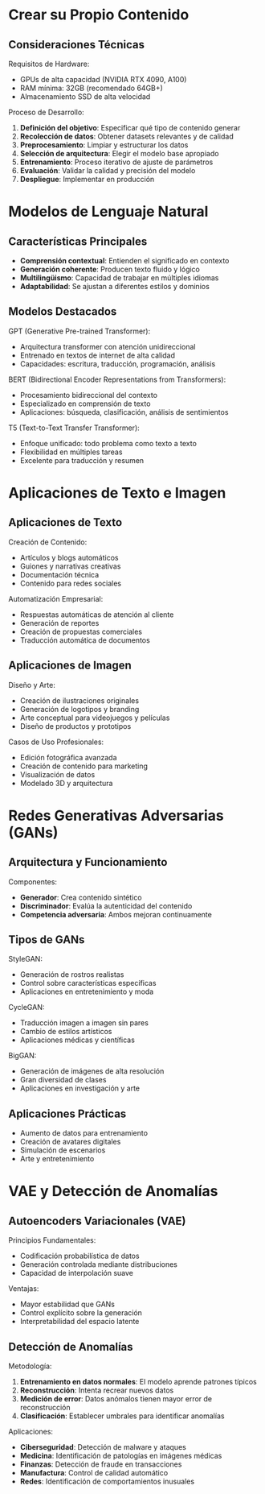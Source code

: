 # Crear su Propio Contenido

## Consideraciones Técnicas

Requisitos de Hardware:

- GPUs de alta capacidad (NVIDIA RTX 4090, A100)
- RAM mínima: 32GB (recomendado 64GB+)
- Almacenamiento SSD de alta velocidad

Proceso de Desarrollo:

1. **Definición del objetivo**: Especificar qué tipo de contenido generar
2. **Recolección de datos**: Obtener datasets relevantes y de calidad
3. **Preprocesamiento**: Limpiar y estructurar los datos
4. **Selección de arquitectura**: Elegir el modelo base apropiado
5. **Entrenamiento**: Proceso iterativo de ajuste de parámetros
6. **Evaluación**: Validar la calidad y precisión del modelo
7. **Despliegue**: Implementar en producción


# Modelos de Lenguaje Natural

## Características Principales

- **Comprensión contextual**: Entienden el significado en contexto
- **Generación coherente**: Producen texto fluido y lógico
- **Multilingüismo**: Capacidad de trabajar en múltiples idiomas
- **Adaptabilidad**: Se ajustan a diferentes estilos y dominios

## Modelos Destacados

GPT (Generative Pre-trained Transformer):

- Arquitectura transformer con atención unidireccional
- Entrenado en textos de internet de alta calidad
- Capacidades: escritura, traducción, programación, análisis

BERT (Bidirectional Encoder Representations from Transformers):

- Procesamiento bidireccional del contexto
- Especializado en comprensión de texto
- Aplicaciones: búsqueda, clasificación, análisis de sentimientos

T5 (Text-to-Text Transfer Transformer):

- Enfoque unificado: todo problema como texto a texto
- Flexibilidad en múltiples tareas
- Excelente para traducción y resumen


# Aplicaciones de Texto e Imagen

## Aplicaciones de Texto

Creación de Contenido:

- Artículos y blogs automáticos
- Guiones y narrativas creativas
- Documentación técnica
- Contenido para redes sociales

Automatización Empresarial:

- Respuestas automáticas de atención al cliente
- Generación de reportes
- Creación de propuestas comerciales
- Traducción automática de documentos

## Aplicaciones de Imagen

Diseño y Arte:

- Creación de ilustraciones originales
- Generación de logotipos y branding
- Arte conceptual para videojuegos y películas
- Diseño de productos y prototipos

Casos de Uso Profesionales:

- Edición fotográfica avanzada
- Creación de contenido para marketing
- Visualización de datos
- Modelado 3D y arquitectura


# Redes Generativas Adversarias (GANs)

## Arquitectura y Funcionamiento

Componentes:

- **Generador**: Crea contenido sintético
- **Discriminador**: Evalúa la autenticidad del contenido
- **Competencia adversaria**: Ambos mejoran continuamente

## Tipos de GANs

StyleGAN:

- Generación de rostros realistas
- Control sobre características específicas
- Aplicaciones en entretenimiento y moda

CycleGAN:

- Traducción imagen a imagen sin pares
- Cambio de estilos artísticos
- Aplicaciones médicas y científicas

BigGAN:

- Generación de imágenes de alta resolución
- Gran diversidad de clases
- Aplicaciones en investigación y arte

## Aplicaciones Prácticas

- Aumento de datos para entrenamiento
- Creación de avatares digitales
- Simulación de escenarios
- Arte y entretenimiento


# VAE y Detección de Anomalías

## Autoencoders Variacionales (VAE)

Principios Fundamentales:

- Codificación probabilística de datos
- Generación controlada mediante distribuciones
- Capacidad de interpolación suave

Ventajas:

- Mayor estabilidad que GANs
- Control explícito sobre la generación
- Interpretabilidad del espacio latente

## Detección de Anomalías

Metodología:

1. **Entrenamiento en datos normales**: El modelo aprende patrones típicos
2. **Reconstrucción**: Intenta recrear nuevos datos
3. **Medición de error**: Datos anómalos tienen mayor error de reconstrucción
4. **Clasificación**: Establecer umbrales para identificar anomalías

Aplicaciones:

- **Ciberseguridad**: Detección de malware y ataques
- **Medicina**: Identificación de patologías en imágenes médicas
- **Finanzas**: Detección de fraude en transacciones
- **Manufactura**: Control de calidad automático
- **Redes**: Identificación de comportamientos inusuales
